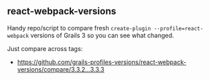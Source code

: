 react-webpack-versions
---

Handy repo/script to compare fresh `create-plugin --profile=react-webpack` versions of Grails 3 so you can see what changed.

Just compare across tags:
* <https://github.com/grails-profiles-versions/react-webpack-versions/compare/3.3.2...3.3.3>


